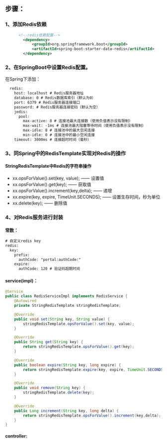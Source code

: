 ## 步骤：
### 1、添加Redis依赖
```xml
      <!--redis依赖配置-->
        <dependency>
            <groupId>org.springframework.boot</groupId>
            <artifactId>spring-boot-starter-data-redis</artifactId>
        </dependency>
```
### 2、在SpringBoot中设置Redis配置。
在Spring下添加：
```xml
  redis:
    host: localhost # Redis服务器地址
    database: 0 # Redis数据库索引（默认为0）
    port: 6379 # Redis服务器连接端口
    password: # Redis服务器连接密码（默认为空）
    jedis:
      pool:
        max-active: 8 # 连接池最大连接数（使用负值表示没有限制）
        max-wait: -1ms # 连接池最大阻塞等待时间（使用负值表示没有限制）
        max-idle: 8 # 连接池中的最大空闲连接
        min-idle: 0 # 连接池中的最小空闲连接
    timeout: 3000ms # 连接超时时间（毫秒）
```
### 3、同Spring中的RedisTemplate实现对Redis的操作
#### StringRedisTemplate中Redis的字符串操作
- xx.opsForValue().set(key, value); —— 设置值
- xx.opsForValue().get(key); —— 获取值
- xx.opsForValue().increment(key,delta); —— 递增
- xx.expire(key, expire, TimeUnit.SECONDS); ——  设置生存时间，秒为单位
- xx.delete(key); —— 删除值

### 4、对Redis服务进行封装
#### 常数：
```xml
# 自定义redis key
redis:
  key:
    prefix:
      authCode: "portal:authCode:"
    expire:
      authCode: 120 # 验证码超期时间

```
#### service(impl)：
```java
@Service
public class RedisServiceImpl implements RedisService {
    @Autowired
    private StringRedisTemplate stringRedisTemplate;

    @Override
    public void set(String key, String value) {
        stringRedisTemplate.opsForValue().set(key, value);
    }

    @Override
    public String get(String key) {
        return stringRedisTemplate.opsForValue().get(key);
    }

    @Override
    public boolean expire(String key, long expire) {
        return stringRedisTemplate.expire(key, expire, TimeUnit.SECONDS);
    }

    @Override
    public void remove(String key) {
        stringRedisTemplate.delete(key);
    }

    @Override
    public Long increment(String key, long delta) {
        return stringRedisTemplate.opsForValue().increment(key,delta);
    }
}

```
#### controller:






